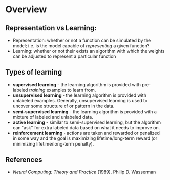 
# Overview

## Representation vs Learning:

- Representation: whether or not a function can be simulated by the model; i.e. is the model capable of _representing_ a given function?
- Learning: whether or not their exists an algorithm with which the weights can be adjusted to represent a particular function

## Types of learning

- __supervised learning__ - the learning algorithm is provided with pre-labeled _training_ examples to learn from.
- __unsupervised learning__ - the learning algorithm is provided with unlabeled examples. Generally, unsupervised learning is used to uncover some structure of or pattern in the data.
- __semi-supervised learning__ - the learning algorithm is provided with a mixture of labeled and unlabeled data.
- __active learning__ - similar to semi-supervised learning, but the algorithm can "ask" for extra labeled data based on what it needs to improve on.
- __reinforcement learning__ - actions are taken and rewarded or penalized in some way and the goal is maximizing lifetime/long-term reward (or minimizing lifetime/long-term penalty).

## References

- _Neural Computing: Theory and Practice_ (1989). Philip D. Wasserman
